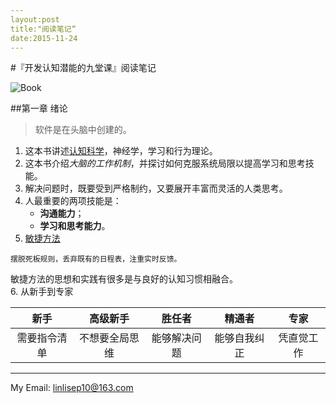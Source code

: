 ```yaml
---
layout:post  
title:"阅读笔记“
date:2015-11-24
---
```



#『开发认知潜能的九堂课』阅读笔记

![Book](http://img33.ddimg.cn/28/21/1132223923-1_u_1.jpg)

##第一章 绪论
> 软件是在头脑中创建的。

1. 这本书讲述[认知科学][1]，神经学，学习和行为理论。  
2. 这本书介绍*大脑的工作机制*，并探讨如何克服系统局限以提高学习和思考技能。
3. 解决问题时，既要受到严格制约，又要展开丰富而灵活的人类思考。  
4. 人最重要的两项技能是：
	* **沟通能力**；
	* **学习和思考能力**。
5. [敏捷方法](http://baike.baidu.com/link?url=n27Suiteeyeb7F-Ds9Bk1xNad_dznudJNPaeLLm8YI0xH375RMsqcTLbnwu-pOLFOmATOvM-dYbkZiTnLMs_L_)  
```
摆脱死板规则，丢弃既有的日程表，注重实时反馈。
```  
敏捷方法的思想和实践有很多是与良好的认知习惯相融合。  
6. 从新手到专家  

<center>

|新手|高级新手|胜任者|精通者|专家|
|:---:|:---:|:---:|:---:|:---:|
|需要指令清单|不想要全局思维|能够解决问题|能够自我纠正|凭直觉工作|
</center>

--------


My Email: <linlisep10@163.com>  

[1]:http://baike.baidu.com/link?url=5nNliLdI6LepnVfE7lt_fTjp5Z-XjVHqA6AIy7pehnbjkzf4opUzs1ai-YajlUInQsZM4YqEbxzRhZuTuuqzJIa8XRz35kbXeHANK5E9UBe

